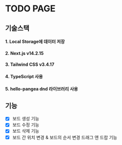 # TODO PAGE

## 기술스택

#### 1. Local Storage에 데이터 저장

#### 2. Next.js v14.2.15

#### 3. Tailwind CSS v3.4.17

#### 4. TypeScript 사용

#### 5. hello-pangea dnd 라이브러리 사용

## 기능

- [x] 보드 생성 기능
- [x] 보드 수정 기능
- [x] 보드 삭제 기능
- [x] 보드 간 위치 변경 & 보드의 순서 변경 드래그 앤 드랍 기능
